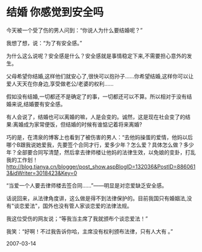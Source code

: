 # 结婚 你感觉到安全吗

今天被一个受了伤的男人问到：“你说人为什么要结婚呢？”

我想了想，说：“为了有安全感。”

为什么这么说呢？安全感是什么？安全感就是事情稳定下来,不需要担心意外的发生。

父母希望你结婚,这样他们就安心了,很快可以抱孙子……你希望结婚,这样你可以让爱人天天在你身边,享受做老公/老婆的权利……

假如没有结婚,一切都还不是确定了的事，一切都还可以不算。所以相对于没有结婚来说,结婚要有安全感。

有人会说了，结婚也可以离婚的嘛，人是会变的。诚然，这是现在社会变了的结果:离婚成为家常便饭，但结婚的时候有谁惦记着将来离婚?


巧的是，在清泉的博客上也看到了被伤害的男人：“去他妈操蛋的爱情，他妈以后哪个B跟我说她爱我，先要签个合同才行，爱多少年？怎么爱？具体怎么做？多少年？全部要合同写清楚，然后拿去律师楼让他妈的法律生效，以免娘的变卦，打乱我的工作划！  http://blog.tianya.cn/blogger/post_show.aspBlogID=132036&PostID=8860613&idWriter=3018423&Key=0

“当爱一个人要去律师楼去签合同……”——明显是对恋爱缺乏安全感。

话说回来，从法律角度讲，这么做是得不到法律保护的。目前我国只有婚姻法,没有"谈恋爱法"，国外也没有管人家谈恋爱的法律法规。


我这位受伤的网友说；“等我当主席了我就颁布个谈恋爱法！”

我笑：“好啊！不过我告诉你哈，主席没有权利颁布法律，只有人大有 。”

2007-03-14